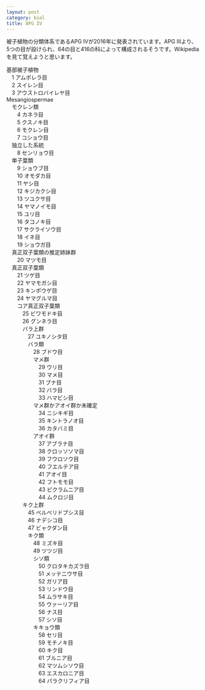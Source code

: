 ```yaml
---
layout: post
category: biol
title: APG IV
---
```

被子植物の分類体系であるAPG IVが2016年に発表されています。APG IIIより、5つの目が設けられ、64の目と416の科によって構成されるそうです。Wikipediaを見て覚えようと思います。

基部被子植物  
　1 アムボレラ目  
　2 スイレン目  
　3 アウストロバイレヤ目  
Mesangiospermae  
　モクレン類  
　　4 カネラ目  
　　5 クスノキ目  
　　6 モクレン目  
　　7 コショウ目  
　独立した系統  
　　8 センリョウ目  
　単子葉類  
　　9 ショウブ目  
　　10 オモダカ目  
　　11 ヤシ目  
　　12 キジカクシ目  
　　13 ツユクサ目  
　　14 ヤマノイモ目  
　　15 ユリ目  
　　16 タコノキ目  
　　17 サクライソウ目  
　　18 イネ目  
　　19 ショウガ目  
　真正双子葉類の推定姉妹群  
　　20 マツモ目  
　真正双子葉類  
　　21 ツゲ目  
　　22 ヤマモガシ目  
　　23 キンポウゲ目  
　　24 ヤマグルマ目  
　　コア真正双子葉類  
　　　25 ビワモドキ目  
　　　26 グンネラ目  
　　　バラ上群  
　　　　27 ユキノシタ目  
　　　　バラ類  
　　　　　28 ブドウ目  
　　　　　マメ群  
　　　　　　29 ウリ目  
　　　　　　30 マメ目  
　　　　　　31 ブナ目  
　　　　　　32 バラ目  
　　　　　　33 ハマビシ目  
　　　　　マメ群かアオイ群か未確定  
　　　　　　34 ニシキギ目  
　　　　　　35 キントラノオ目  
　　　　　　36 カタバミ目  
　　　　　アオイ群  
　　　　　　37 アブラナ目  
　　　　　　38 クロッソソマ目  
　　　　　　39 フウロソウ目  
　　　　　　40 フエルテア目  
　　　　　　41 アオイ目  
　　　　　　42 フトモモ目  
　　　　　　43 ピクラムニア目  
　　　　　　44 ムクロジ目  
　　　キク上群  
　　　　45 ベルベリドプシス目  
　　　　46 ナデシコ目  
　　　　47 ビャクダン目  
　　　　キク類  
　　　　　48 ミズキ目  
　　　　　49 ツツジ目  
　　　　　シソ類  
　　　　　　50 クロタキカズラ目  
　　　　　　51 メッテニウサ目  
　　　　　　52 ガリア目  
　　　　　　53 リンドウ目  
　　　　　　54 ムラサキ目  
　　　　　　55 ウァーリア目  
　　　　　　56 ナス目  
　　　　　　57 シソ目  
　　　　　キキョウ類  
　　　　　　58 セリ目  
　　　　　　59 モチノキ目  
　　　　　　60 キク目  
　　　　　　61 ブルニア目  
　　　　　　62 マツムシソウ目  
　　　　　　63 エスカロニア目  
　　　　　　64 パラクリフィア目  